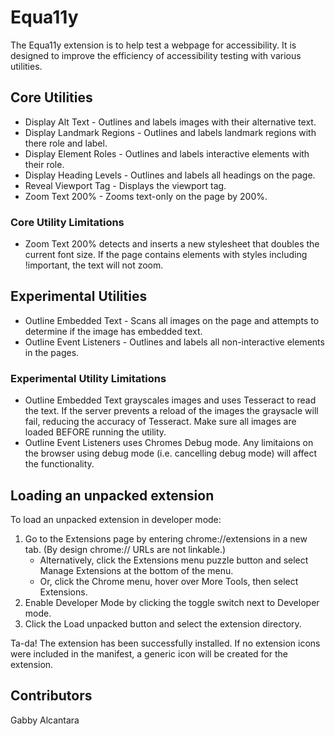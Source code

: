 # Equa11y
The Equa11y extension is to help test a webpage for accessibility. It is designed to improve the efficiency of accessibility testing with various utilities.

## Core Utilities
- Display Alt Text - Outlines and labels images with their alternative text.
- Display Landmark Regions - Outlines and labels landmark regions with there role and label.
- Display Element Roles - Outlines and labels interactive elements with their role.
- Display Heading Levels - Outlines and labels all headings on the page.
- Reveal Viewport Tag - Displays the viewport tag.
- Zoom Text 200% - Zooms text-only on the page by 200%.

### Core Utility Limitations
- Zoom Text 200% detects and inserts a new stylesheet that doubles the current font size. If the page contains elements with styles including !important, the text will not zoom.

## Experimental Utilities
- Outline Embedded Text - Scans all images on the page and attempts to determine if the image has embedded text.
- Outline Event Listeners - Outlines and labels all non-interactive elements in the pages.

### Experimental Utility Limitations
- Outline Embedded Text grayscales images and uses Tesseract to read the text. If the server prevents a reload of the images the graysacle will fail, reducing the accuracy of Tesseract. Make sure all images are loaded BEFORE running the utility.
- Outline Event Listeners uses Chromes Debug mode. Any limitaions on the browser using debug mode (i.e. cancelling debug mode) will affect the functionality.

## Loading an unpacked extension
To load an unpacked extension in developer mode:

1. Go to the Extensions page by entering chrome://extensions in a new tab. (By design chrome:// URLs are not linkable.)
    - Alternatively, click the Extensions menu puzzle button and select Manage Extensions at the bottom of the menu.
    - Or, click the Chrome menu, hover over More Tools, then select Extensions.
2. Enable Developer Mode by clicking the toggle switch next to Developer mode.
3. Click the Load unpacked button and select the extension directory.

Ta-da! The extension has been successfully installed. If no extension icons were included in the manifest, a generic icon will be created for the extension.

## Contributors
Gabby Alcantara
